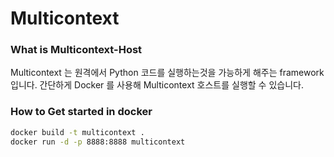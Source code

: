 # Multicontext

### What is Multicontext-Host
Multicontext 는 원격에서 Python 코드를 실행하는것을 가능하게 해주는 framework 입니다. 간단하게 Docker 를 사용해 Multicontext 호스트를 실행할 수 있습니다.

### How to Get started in docker
~~~~bash
docker build -t multicontext .
docker run -d -p 8888:8888 multicontext
~~~~

